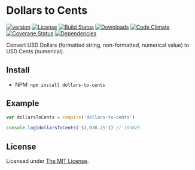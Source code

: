 # Dollars to Cents

[![version][npm-version]][npm-url]
[![License][npm-license]][license-url]
[![Build Status][travis-image]][travis-url]
[![Downloads][npm-downloads]][npm-url]
[![Code Climate][codeclimate-quality]][codeclimate-url]
[![Coverage Status][codeclimate-coverage]][codeclimate-url]
[![Dependencies][david-image]][david-url]

Convert USD Dollars (formatted string, non-formatted, numerical value) to USD Cents (numerical).

## Install

- NPM: `npm install dollars-to-cents`

## Example

```js
var dollarsToCents = require('dollars-to-cents')

console.log(dollarsToCents('$1,030.25')) // 103025
```

## License

Licensed under [The MIT License](LICENSE).

[license-url]: https://github.com/Nijikokun/dollars-to-cents/blob/master/LICENSE

[travis-url]: https://travis-ci.org/nijikokun/dollars-to-cents
[travis-image]: https://img.shields.io/travis/nijikokun/dollars-to-cents.svg?style=flat

[npm-url]: https://www.npmjs.com/package/dollars-to-cents
[npm-license]: https://img.shields.io/npm/l/dollars-to-cents.svg?style=flat
[npm-version]: https://img.shields.io/npm/v/dollars-to-cents.svg?style=flat
[npm-downloads]: https://img.shields.io/npm/dm/dollars-to-cents.svg?style=flat

[codeclimate-url]: https://codeclimate.com/github/Nijikokun/dollars-to-cents
[codeclimate-quality]: https://img.shields.io/codeclimate/github/Nijikokun/dollars-to-cents.svg?style=flat
[codeclimate-coverage]: https://img.shields.io/codeclimate/coverage/github/Nijikokun/dollars-to-cents.svg?style=flat

[david-url]: https://david-dm.org/Nijikokun/dollars-to-cents
[david-image]: https://img.shields.io/david/Nijikokun/dollars-to-cents.svg?style=flat
